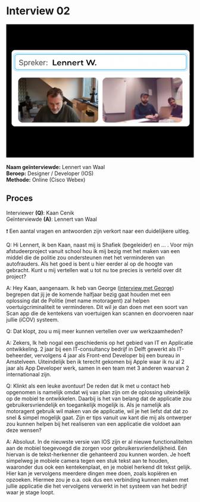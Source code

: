 # Interview 02

![](../../.gitbook/assets/gesprek-Lennert-02.png)

**Naam geïnterviewde:** Lennert van Waal \
**Beroep:** Designer / Developer (IOS) \
**Methode:** Online (Cisco Webex)

## Proces

Interviewer **(Q)**: Kaan Cenik \
Geïnterviewde **(A)**: Lennert van Waal

❗ Een aantal vragen en antwoorden zijn verkort naar een duidelijkere uitleg.

Q: Hi Lennert, ik ben Kaan, naast mij is Shafiek (begeleider) en ... . Voor mijn afstudeerproject vanuit school hou ik mij bezig met het maken van een middel die de politie zou ondersteunen met het verminderen van autofrauders. Als het goed is bent u hier eerder al op de hoogte van gebracht. Kunt u mij vertellen wat u tot nu toe precies is verteld over dit project?

A: Hey Kaan, aangenaam. Ik heb van George ([interview met George](https://www.notion.so/Interview-01-e3217fffff7f4642af884fe446f5a002)) begrepen dat jij je de komende halfjaar bezig gaat houden met een oplossing dat de Politie (met name motoragent) zal helpen voertuigcriminaliteit te verminderen. Dit wil je dan doen met een soort van Scan app die de kentekens van voertuigen kan scannen en doorvoeren naar jullie (iCOV) systeem.

Q: Dat klopt, zou u mij meer kunnen vertellen over uw werkzaamheden?

A: Zekers, Ik heb nogal een geschiedenis op het gebied van IT en Applicatie ontwikkeling. 2 jaar bij een IT-consultancy bedrijf in Delft gewerkt als IT-beheerder, vervolgens 4 jaar als Front-end Developer bij een bureau in Amstelveen. Uiteindelijk ben ik terecht gekomen bij Apple waar ik nu al 2 jaar als App Developer werk, samen in een team met 3 anderen waarvan 2 internationaal zijn.

Q: Klinkt als een leuke avontuur! De reden dat ik met u contact heb opgenomen is namelijk omdat wij van plan zijn om de oplossing uiteindelijk op de mobiel te ontwikkelen. Daarbij is het van belang dat de applicatie zou gebruikersvriendelijk en toegankelijk mogelijk is. Als je namelijk als motoragent gebruik wil maken van de applicatie, wil je het liefst dat dat zo snel & simpel mogelijk gaat. Zijn er tips vanuit uw kant die mij als ontwerper zou kunnen helpen bij het realiseren van een applicatie die voldoet aan deze wensen?

A: Absoluut. In de nieuwste versie van IOS zijn er al nieuwe functionaliteiten aan de mobiel toegevoegd die zorgen voor gebruikersvriendelijkheid. Eén hiervan is de tekst-herkenner die gehanteerd zou kunnen worden. Je hoeft simpelweg je mobiele camera tegen een stuk tekst aan te houden, waaronder dus ook een kentekenplaat, en je mobiel herkend dit tekst gelijk. Hier kan je vervolgens meerdere dingen mee doen, zoals kopiëren en opzoeken. Hiermee zou je o.a. ook dus een verbinding kunnen maken met jullie applicatie die het vervolgens verwerkt in het systeem van het bedrijf waar je stage loopt.
